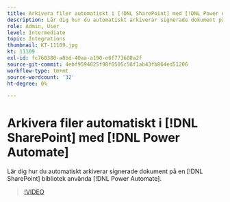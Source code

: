 ```yaml
---
title: Arkivera filer automatiskt i [!DNL SharePoint] med [!DNL Power Automate]
description: Lär dig hur du automatiskt arkiverar signerade dokument på en [!DNL SharePoint] bibliotek använda [!DNL Power Automate]
role: Admin, User
level: Intermediate
topic: Integrations
thumbnail: KT-11109.jpg
kt: 11109
exl-id: fc760380-a8bd-40aa-a190-e6f773608a2f
source-git-commit: 4ebf9594025f98f0505c58f1ab43fb864ed51206
workflow-type: tm+mt
source-wordcount: '32'
ht-degree: 0%

---
```


# Arkivera filer automatiskt i [!DNL SharePoint] med [!DNL Power Automate]

Lär dig hur du automatiskt arkiverar signerade dokument på en [!DNL SharePoint] bibliotek använda [!DNL Power Automate].

>[!VIDEO](https://video.tv.adobe.com/v/3409121?quality=12&learn=on&hidetitle=true)
